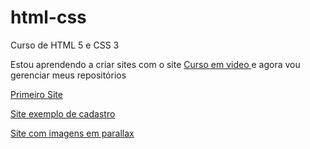 # html-css
 Curso de HTML 5 e CSS 3 

 Estou aprendendo a criar sites com o site <a href="https://www.cursoemvideo.com">Curso em video </a> e agora vou gerenciar meus repositórios 

<a href="https://freitasjean.github.io/projeto-android/" target="_blank"> Primeiro Site  </a>

<a href="https://freitasjean.github.io/Cadastro/" target="_blank"> Site exemplo de cadastro </a>

<a href="https://freitasjean.github.io/projeto-cordel/" target="_blank">  Site com imagens em parallax </a> 
